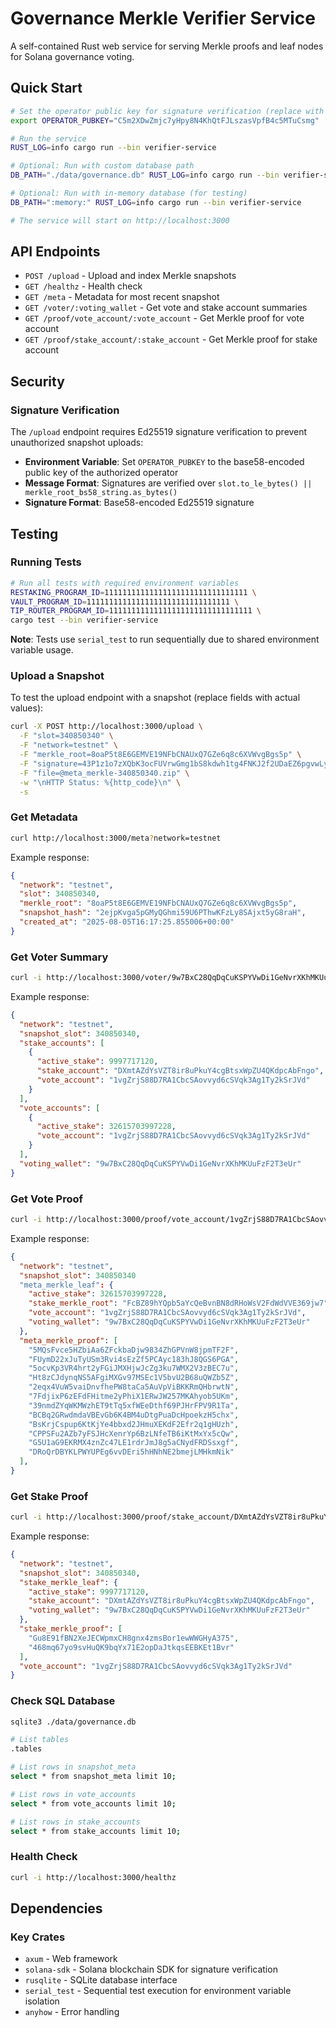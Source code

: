 # Governance Merkle Verifier Service

A self-contained Rust web service for serving Merkle proofs and leaf nodes for Solana governance voting.

## Quick Start

```bash
# Set the operator public key for signature verification (replace with your own)
export OPERATOR_PUBKEY="C5m2XDwZmjc7yHpy8N4KhQtFJLszasVpfB4c5MTuCsmg"

# Run the service
RUST_LOG=info cargo run --bin verifier-service

# Optional: Run with custom database path
DB_PATH="./data/governance.db" RUST_LOG=info cargo run --bin verifier-service

# Optional: Run with in-memory database (for testing)
DB_PATH=":memory:" RUST_LOG=info cargo run --bin verifier-service

# The service will start on http://localhost:3000
```

## API Endpoints

- `POST /upload` - Upload and index Merkle snapshots
- `GET /healthz` - Health check
- `GET /meta` - Metadata for most recent snapshot
- `GET /voter/:voting_wallet` - Get vote and stake account summaries
- `GET /proof/vote_account/:vote_account` - Get Merkle proof for vote account
- `GET /proof/stake_account/:stake_account` - Get Merkle proof for stake account

## Security

### Signature Verification

The `/upload` endpoint requires Ed25519 signature verification to prevent unauthorized snapshot uploads:

- **Environment Variable**: Set `OPERATOR_PUBKEY` to the base58-encoded public key of the authorized operator
- **Message Format**: Signatures are verified over `slot.to_le_bytes() || merkle_root_bs58_string.as_bytes()`
- **Signature Format**: Base58-encoded Ed25519 signature

## Testing

### Running Tests

```bash
# Run all tests with required environment variables
RESTAKING_PROGRAM_ID=11111111111111111111111111111111 \
VAULT_PROGRAM_ID=11111111111111111111111111111111 \
TIP_ROUTER_PROGRAM_ID=11111111111111111111111111111111 \
cargo test --bin verifier-service
```

**Note**: Tests use `serial_test` to run sequentially due to shared environment variable usage.

### Upload a Snapshot

To test the upload endpoint with a snapshot (replace fields with actual values):

```bash
curl -X POST http://localhost:3000/upload \
  -F "slot=340850340" \
  -F "network=testnet" \
  -F "merkle_root=8oaP5t8E6GEMVE19NFbCNAUxQ7GZe6q8c6XVWvgBgs5p" \
  -F "signature=43P1z1o7zXQbK3ocFUVrwGmg1bS8kdwh1tg4FNKJ2f2UDaEZ6pgvwLyMEf2qcXqf2vZ2RrPg9zJAM6pddV645Q2" \
  -F "file=@meta_merkle-340850340.zip" \
  -w "\nHTTP Status: %{http_code}\n" \
  -s
```

### Get Metadata

```bash
curl http://localhost:3000/meta?network=testnet
```

Example response:

```json
{
  "network": "testnet",
  "slot": 340850340,
  "merkle_root": "8oaP5t8E6GEMVE19NFbCNAUxQ7GZe6q8c6XVWvgBgs5p",
  "snapshot_hash": "2ejpKvga5pGMyQGhmi59U6PThwKFzLy8SAjxt5yG8raH",
  "created_at": "2025-08-05T16:17:25.855006+00:00"
}
```

### Get Voter Summary

```bash
curl -i http://localhost:3000/voter/9w7BxC28QqDqCuKSPYVwDi1GeNvrXKhMKUuFzF2T3eUr?network=testnet
```

Example response:

```json
{
  "network": "testnet",
  "snapshot_slot": 340850340,
  "stake_accounts": [
    {
      "active_stake": 9997717120,
      "stake_account": "DXmtAZdYsVZT8ir8uPkuY4cgBtsxWpZU4QKdpcAbFngo",
      "vote_account": "1vgZrjS88D7RA1CbcSAovvyd6cSVqk3Ag1Ty2kSrJVd"
    }
  ],
  "vote_accounts": [
    {
      "active_stake": 32615703997228,
      "vote_account": "1vgZrjS88D7RA1CbcSAovvyd6cSVqk3Ag1Ty2kSrJVd"
    }
  ],
  "voting_wallet": "9w7BxC28QqDqCuKSPYVwDi1GeNvrXKhMKUuFzF2T3eUr"
}
```

### Get Vote Proof

```bash
curl -i http://localhost:3000/proof/vote_account/1vgZrjS88D7RA1CbcSAovvyd6cSVqk3Ag1Ty2kSrJVd?network=testnet&slot=340850340
```

Example response:

```json
{
  "network": "testnet",
  "snapshot_slot": 340850340
  "meta_merkle_leaf": {
    "active_stake": 32615703997228,
    "stake_merkle_root": "FcBZ89hYQpb5aYcQeBvnBN8dRHoWsV2FdWdVVE369jw7",
    "vote_account": "1vgZrjS88D7RA1CbcSAovvyd6cSVqk3Ag1Ty2kSrJVd",
    "voting_wallet": "9w7BxC28QqDqCuKSPYVwDi1GeNvrXKhMKUuFzF2T3eUr"
  },
  "meta_merkle_proof": [
    "5MQsFvce5HZbiAa6ZFckbaDjw9834ZhGPVnW8jpmTF2F",
    "FUymD22xJuTyUSm3Rvi4sEzZf5PCAyc183hJ8QGS6PGA",
    "5ocvKp3VR4hrt2yFGiJMXHjwJcZg3ku7WMX2V3zBEC7u",
    "Ht8zCJdynqNS5AFgiMXGv97MSEc1V5bvU2B68uQWZb5Z",
    "2eqx4VuW5vaiDnvfhePW8taCa5AuVpViBKKRmQHbrwtN",
    "7FdjixP6zEFdFHitme2yPhiX1ERwJW257MKAhyob5UKm",
    "39nmdZYqWKMWzhET9tTq5xfWEeDthf69PJHrFPV9R1Ta",
    "BCBq2GRwdmdaVBEvGb6K4BM4uDtgPuaDcHpoekzH5chx",
    "BsKrjCspup6KtKjYe4bbxd2JHmuXEKdF2Efr2q1gHUzh",
    "CPPSFu2AZb7yFSJHcXenrYp6BzLNfeTB6iKtMxYx5cQw",
    "G5U1aG9EKRMX4znZc47LE1rdrJmJ8g5aCNydFRDSsxgf",
    "DRoQrDBYKLPWYUPEg6vvDEri5hHNhNE2bmejLMHkmNik"
  ],
}
```

### Get Stake Proof

```bash
curl -i http://localhost:3000/proof/stake_account/DXmtAZdYsVZT8ir8uPkuY4cgBtsxWpZU4QKdpcAbFngo?network=testnet
```

Example response:

```json
{
  "network": "testnet",
  "snapshot_slot": 340850340,
  "stake_merkle_leaf": {
    "active_stake": 9997717120,
    "stake_account": "DXmtAZdYsVZT8ir8uPkuY4cgBtsxWpZU4QKdpcAbFngo",
    "voting_wallet": "9w7BxC28QqDqCuKSPYVwDi1GeNvrXKhMKUuFzF2T3eUr"
  },
  "stake_merkle_proof": [
    "Gu8E91fBN2XeJECWpmxCH8gnx4zmsBor1ewWWGHyA375",
    "468mq67yo9svHuQK9bqYx71E2opDaJtkqsEEBKEt1Bvr"
  ],
  "vote_account": "1vgZrjS88D7RA1CbcSAovvyd6cSVqk3Ag1Ty2kSrJVd"
}
```

### Check SQL Database

```bash
sqlite3 ./data/governance.db

# List tables
.tables

# List rows in snapshot_meta
select * from snapshot_meta limit 10;

# List rows in vote_accounts
select * from vote_accounts limit 10;

# List rows in stake_accounts
select * from stake_accounts limit 10;
```

### Health Check

```bash
curl -i http://localhost:3000/healthz
```

## Dependencies

### Key Crates

- `axum` - Web framework
- `solana-sdk` - Solana blockchain SDK for signature verification
- `rusqlite` - SQLite database interface
- `serial_test` - Sequential test execution for environment variable isolation
- `anyhow` - Error handling

```

```
